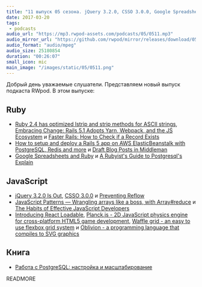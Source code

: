 ```yaml
---
title: "11 выпуск 05 сезона. jQuery 3.2.0, CSSO 3.0.0, Google Spreadsheets and Ruby, React Loadable, Planck.js, Waffle grid и прочее"
date: 2017-03-20
tags:
 - podcasts
audio_url: "https://mp3.rwpod-assets.com/podcasts/05/0511.mp3"
audio_mirror_url: "https://github.com/rwpod/mirror/releases/download/05.11/0511.mp3"
audio_format: "audio/mpeg"
audio_size: 25180854
duration: "00:26:07"
small_icon: mic
main_image: "/images/static/05/0511.png"
---
```


Добрый день уважаемые слушатели. Представляем новый выпуск подкаста RWpod. В этом выпуске:

## Ruby

 - [Ruby 2.4 has optimized lstrip and strip methods for ASCII strings](http://blog.bigbinary.com/2017/03/14/ruby-2-4-has-optimized-lstrip-and-strip-methods.html), [Embracing Change: Rails 5.1 Adopts Yarn, Webpack, and the JS Ecosystem](http://pixelatedworks.com/articles/embracing-change-rails51-adopts-yarn-webpack-and-the-js-ecosystem/) и [Faster Rails: How to Check if a Record Exists](http://semaphoreci.com/blog/2017/03/14/faster-rails-how-to-check-if-a-record-exists.html)
 - [How to setup and deploy a Rails 5 app on AWS ElasticBeanstalk with PostgreSQL, Redis and more](https://hackernoon.com/how-to-setup-and-deploy-a-rails-5-app-on-aws-beanstalk-with-postgresql-redis-and-more-88a38355f1ea) и [Draft Blog Posts in Middleman](http://www.rubyletter.com/blog/2017/03/15/middleman-blog-drafts.html)
 - [Google Spreadsheets and Ruby](https://www.twilio.com/blog/2017/03/google-spreadsheets-ruby.html) и [A Rubyist's Guide to Postgresql's Explain](http://www.rubyletter.com/blog/2017/03/13/rubyist-guide-to-postgres-explain.html)

## JavaScript

 - [jQuery 3.2.0 Is Out](https://blog.jquery.com/2017/03/16/jquery-3-2-0-is-out/), [CSSO 3.0.0](https://github.com/css/csso/releases/tag/v3.0.0) и [Preventing Reflow](http://cssmojo.com/aspect-ratio-using-custom-properties-and-calc/)
 - [JavaScript Patterns — Wrangling arrays like a boss, with Array#reduce](https://hashnode.com/post/javascript-patterns-wrangling-arrays-like-a-boss-with-arrayreduce-cj0a7avja017jx7534y7338pr) и [The Habits of Effective JavaScript Developers](http://thefullstack.xyz/effective-javascript-developers/)
 - [Introducing React Loadable](https://medium.com/@thejameskyle/react-loadable-2674c59de178), [Planck.js - 2D JavaScript physics engine for cross-platform HTML5 game development](http://piqnt.com/planck.js/), [Waffle grid - an easy to use flexbox grid system](https://lucasgruwez.github.io/waffle-grid/) и [Oblivion - a programming language that compiles to SVG graphics](http://obliv.me/)

## Книга

 - [Работа с PostgreSQL: настройка и масштабирование](http://postgresql.leopard.in.ua/)

READMORE
